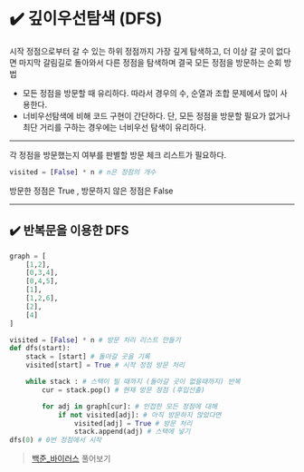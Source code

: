 # ✔️ 깊이우선탐색 (DFS)

시작 정점으로부터 갈 수 있는 하위 정점까지 가장 깊게 탐색하고, 더 이상 갈 곳이 없다면 마지막 갈림길로 돌아와서 다른 정점을 탐색하며 결국 모든 정점을 방문하는 순회 방법

- 모든 정점을 방문할 때 유리하다. 따라서 경우의 수, 순열과 조합 문제에서 많이 사용한다.
- 너비우선탐색에 비해 코드 구현이 간단하다.
  단, 모든 정점을 방문할 필요가 없거나 최단 거리를 구하는 경우에는 너비우선 탐색이 유리하다.

---

각 정점을 방문했는지 여부를 판별할 방문 체크 리스트가 필요하다.

```python
visited = [False] * n # n은 정점의 개수
```

방문한 정점은 True , 방문하지 않은 정점은 False

---

## ✔️ 반복문을 이용한 DFS

```python
graph = [
    [1,2],
    [0,3,4],
    [0,4,5],
    [1],
    [1,2,6],
    [2],
    [4]
]

visited = [False] * n # 방문 처리 리스트 만들기
def dfs(start):
    stack = [start] # 돌아갈 곳을 기록
    visited[start] = True # 시작 정점 방문 처리

    while stack : # 스택이 빌 때까지 (돌아갈 곳이 없을때까지) 반복
        cur = stack.pop() # 현재 방문 정점 (후입선출)

        for adj in graph[cur]: # 인접한 모든 정점에 대해
            if not visited[adj]: # 아직 방문하지 않았다면
                visited[adj] = True # 방문 처리
                stack.append(adj) # 스택에 넣기
dfs(0) # 0번 정점에서 시작
```

> [백준\_바이러스](https://www.acmicpc.net/problem/2606) 풀어보기
